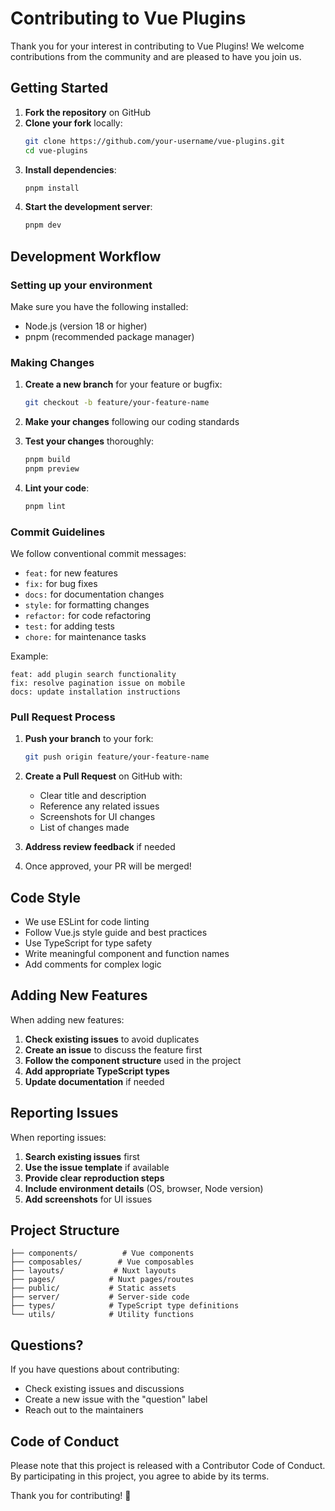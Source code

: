 # Contributing to Vue Plugins

Thank you for your interest in contributing to Vue Plugins! We welcome contributions from the community and are pleased to have you join us.

## Getting Started

1. **Fork the repository** on GitHub
2. **Clone your fork** locally:
   ```bash
   git clone https://github.com/your-username/vue-plugins.git
   cd vue-plugins
   ```
3. **Install dependencies**:
   ```bash
   pnpm install
   ```
4. **Start the development server**:
   ```bash
   pnpm dev
   ```

## Development Workflow

### Setting up your environment

Make sure you have the following installed:
- Node.js (version 18 or higher)
- pnpm (recommended package manager)

### Making Changes

1. **Create a new branch** for your feature or bugfix:
   ```bash
   git checkout -b feature/your-feature-name
   ```

2. **Make your changes** following our coding standards

3. **Test your changes** thoroughly:
   ```bash
   pnpm build
   pnpm preview
   ```

4. **Lint your code**:
   ```bash
   pnpm lint
   ```

### Commit Guidelines

We follow conventional commit messages:
- `feat:` for new features
- `fix:` for bug fixes
- `docs:` for documentation changes
- `style:` for formatting changes
- `refactor:` for code refactoring
- `test:` for adding tests
- `chore:` for maintenance tasks

Example:
```
feat: add plugin search functionality
fix: resolve pagination issue on mobile
docs: update installation instructions
```

### Pull Request Process

1. **Push your branch** to your fork:
   ```bash
   git push origin feature/your-feature-name
   ```

2. **Create a Pull Request** on GitHub with:
   - Clear title and description
   - Reference any related issues
   - Screenshots for UI changes
   - List of changes made

3. **Address review feedback** if needed

4. Once approved, your PR will be merged!

## Code Style

- We use ESLint for code linting
- Follow Vue.js style guide and best practices
- Use TypeScript for type safety
- Write meaningful component and function names
- Add comments for complex logic

## Adding New Features

When adding new features:

1. **Check existing issues** to avoid duplicates
2. **Create an issue** to discuss the feature first
3. **Follow the component structure** used in the project
4. **Add appropriate TypeScript types**
5. **Update documentation** if needed

## Reporting Issues

When reporting issues:

1. **Search existing issues** first
2. **Use the issue template** if available
3. **Provide clear reproduction steps**
4. **Include environment details** (OS, browser, Node version)
5. **Add screenshots** for UI issues

## Project Structure

```
├── components/          # Vue components
├── composables/        # Vue composables
├── layouts/           # Nuxt layouts
├── pages/            # Nuxt pages/routes
├── public/           # Static assets
├── server/           # Server-side code
├── types/            # TypeScript type definitions
└── utils/            # Utility functions
```

## Questions?

If you have questions about contributing:

- Check existing issues and discussions
- Create a new issue with the "question" label
- Reach out to the maintainers

## Code of Conduct

Please note that this project is released with a Contributor Code of Conduct. By participating in this project, you agree to abide by its terms.

Thank you for contributing! 🎉
